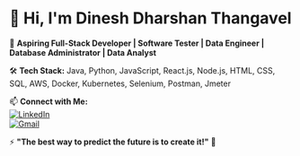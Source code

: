 # 👋 Hi, I'm Dinesh Dharshan Thangavel  

🚀 **Aspiring Full-Stack Developer | Software Tester | Data Engineer | Database Administrator | Data Analyst**  

🛠 **Tech Stack:** Java, Python, JavaScript, React.js, Node.js, HTML, CSS, SQL, AWS, Docker, Kubernetes, Selenium, Postman, Jmeter  

📫 **Connect with Me:**  
[![LinkedIn](https://img.shields.io/badge/LinkedIn-0077B5?style=for-the-badge&logo=linkedin&logoColor=white)](https://rebrand.ly/Dinesh_linkedin)  
[![Gmail](https://img.shields.io/badge/Gmail-D14836?style=for-the-badge&logo=gmail&logoColor=white)](mailto:dineshdharshan33@gmail.com)  

⚡ **"The best way to predict the future is to create it!"** 🚀  
